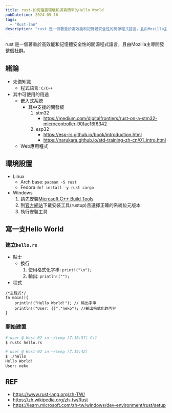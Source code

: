 ```yaml
---
title: rust-如何建置環境和撰寫簡單的Hello World
pubDatetime: 2024-05-16
tags:
  - "Rust-lan"
description: "rust 是一個著重於高效能和記憶體安全性的開源程式語言，且由Mozilla主導開發整個社群。"
---
```


rust 是一個著重於高效能和記憶體安全性的開源程式語言，且由Mozilla主導開發整個社群。

<!--more-->

## 緒論

- 先備知識
  - 程式語言: `C/C++`
- 其中可使用的用途
  - 嵌入式系統
    - 其中支援的開發板
      1. stm32
         - https://medium.com/digitalfrontiers/rust-on-a-stm32-microcontroller-90fac16f6342
      2. esp32
         - https://esp-rs.github.io/book/introduction.html
         - https://narukara.github.io/std-training-zh-cn/01_intro.html
  - Web應用程式

## 環境設置

- Linux
  - Arch base: `pacman -S rust`
  - Fedora `dnf install -y rust cargo`
- Windows
  1. 請先安裝[Microsoft C++ Build Tools](https://visualstudio.microsoft.com/zh-hant/visual-cpp-build-tools/)
  2. 到[官方網站](https://www.rust-lang.org/tools/install)下戴安裝工具(rustup)且選擇正確的系統位元版本
  3. 執行安裝工具

## 寫一支Hello World

### 建立`hello.rs`

- 貼士
  - 換行
    1. 使用格式化字串: `print!("\n");`
    2. 輸出: `println!("");`
- 程式

```rust=
/*主程式*/
fn main(){
    println!("Hello World!"); // 輸出字串
    println!("User: {}","neko"); //輸出格式化的內容
}
```

### 開始建置

```zsh
# user @ Host-02 in ~/temp [7:18:57] C:1
$ rustc hello.rs

# user @ Host-02 in ~/temp [7:19:42]
$ ./hello
Hello World!
User: neko
```

## REF

- https://www.rust-lang.org/zh-TW/
- https://zh.wikipedia.org/zh-tw/Rust
- https://learn.microsoft.com/zh-tw/windows/dev-environment/rust/setup

